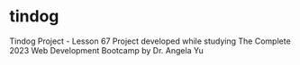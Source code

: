 # tindog
Tindog Project - Lesson 67
Project developed while studying The Complete 2023 Web Development Bootcamp by Dr. Angela Yu
